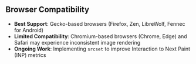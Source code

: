 ## Browser Compatibility

- **Best Support**: Gecko-based browsers (Firefox, Zen, LibreWolf, Fennec for Android)  
- **Limited Compatibility**: Chromium-based browsers (Chrome, Edge) and Safari may experience inconsistent image rendering  
- **Ongoing Work**: Implementing `srcset` to improve Interaction to Next Paint (INP) metrics  
